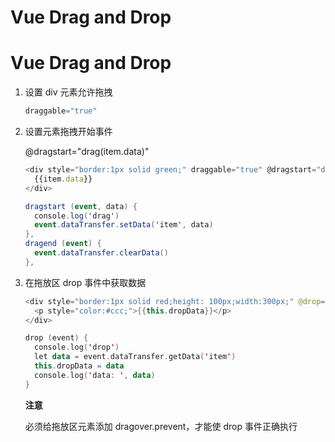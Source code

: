 # Vue Drag and Drop


# Vue Drag and Drop

1. 设置 div 元素允许拖拽

   ```javascript
   draggable="true"
   ```

2. 设置元素拖拽开始事件

   @dragstart="drag(item.data)"

   ```javascript
   <div style="border:1px solid green;" draggable="true" @dragstart="dragstart($event, item.data)" @dragend="dragend">
     {{item.data}}
   </div>
   ```

   ```csharp
   dragstart (event, data) {
     console.log('drag')
     event.dataTransfer.setData('item', data)
   },
   dragend (event) {
     event.dataTransfer.clearData()
   },
   ```

3. 在拖放区 drop 事件中获取数据

   ```kotlin
   <div style="border:1px solid red;height: 100px;width:300px;" @drop="drop" @dragover.prevent>
     <p style="color:#ccc;">{{this.dropData}}</p>
   </div>
   ```

   ```kotlin
   drop (event) {
     console.log('drop')
     let data = event.dataTransfer.getData('item')
     this.dropData = data
     console.log('data: ', data)
   }
   ```

   **注意**

   必须给拖放区元素添加 dragover.prevent，才能使 drop 事件正确执行

   


